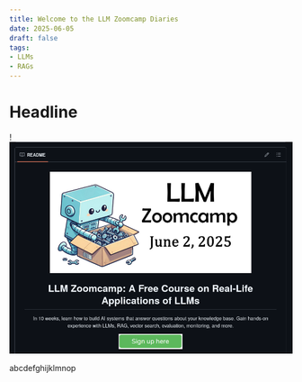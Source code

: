 ```yaml
---
title: Welcome to the LLM Zoomcamp Diaries
date: 2025-06-05
draft: false
tags:
- LLMs
- RAGs
---
```




# Headline


!![Image Description](/images/Pasted%20image%2020250605181740.png)

abcdefghijklmnop
